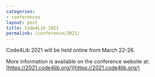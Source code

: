 ```yaml
---
categories:
- conferences
layout: post
title: Code4Lib 2021
permalink: /conference/2021/
---
```


Code4Lib 2021 will be held online from March 22-26.

More information is available on the conference website at: [https://2021.code4lib.org/](https://2021.code4lib.org/)
